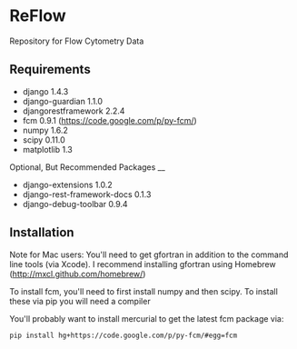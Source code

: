 ReFlow
======

Repository for Flow Cytometry Data

Requirements
----

* django 1.4.3
* django-guardian 1.1.0
* djangorestframework 2.2.4
* fcm 0.9.1 (https://code.google.com/p/py-fcm/)
* numpy 1.6.2
* scipy 0.11.0
* matplotlib 1.3

Optional, But Recommended Packages
__

* django-extensions 1.0.2
* django-rest-framework-docs 0.1.3
* django-debug-toolbar 0.9.4

Installation
----

Note for Mac users: You'll need to get gfortran in addition to the command line tools (via Xcode). I recommend installing gfortran using Homebrew (http://mxcl.github.com/homebrew/)

To install fcm, you'll need to first install numpy and then scipy. To install these via pip you will need a compiler

You'll probably want to install mercurial to get the latest fcm package via:

`pip install hg+https://code.google.com/p/py-fcm/#egg=fcm`
